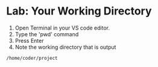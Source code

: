 # Lab: Your Working Directory

1. Open Terminal in your VS code editor.
2. Type the 'pwd' command
3. Press Enter
4. Note the working directory that is output

```
/home/coder/project
```